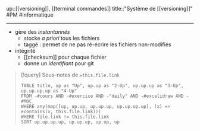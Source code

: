 up::[[versioning]], [[terminal commandes]]
title::"Système de [[versioning]]"
#PM #informatique

----

 - gère des _instantannés_
     - stocke _a priori_ tous les fichiers 
     - taggé : permet de ne pas ré-écrire les fichiers non-modifiés
 - intégrité
     - [[checksum]] pour chaque fichier 
     - donne un _identifiant_ pour git



> [!query] Sous-notes de `=this.file.link`
> ```dataview
> TABLE title, up as "Up", up.up as "2-Up", up.up.up as "3-Up", up.up.up.up as "4-Up"
> FROM -#cours AND -#exercice AND -"daily" AND -#excalidraw AND -#MOC
> WHERE any(map([up, up.up, up.up.up, up.up.up.up], (x) => econtains(x, this.file.link)))
> WHERE file.link != this.file.link
> SORT up.up.up.up, up.up.up, up.up, up
> ```


